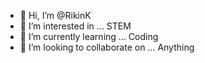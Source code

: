 - 👋 Hi, I’m @RikinK
- 👀 I’m interested in ... STEM
- 🌱 I’m currently learning ... Coding
- 💞️ I’m looking to collaborate on ... Anything

<!---
RikinK/RikinK is a ✨ special ✨ repository because its `README.md` (this file) appears on your GitHub profile.
You can click the Preview link to take a look at your changes.
--->
